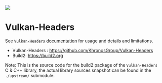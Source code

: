 <a href="https://cppget.org/?packages=vulkan">
    <img src="https://img.shields.io/website/https/cppget.org/stb.svg?down_message=online&down_color=blue&label=cppget.org&style=for-the-badge&up_color=blue&up_message=online">
</a>

# Vulkan-Headers

See [`Vulkan-Headers` documentation](https://github.com/KhronosGroup/Vulkan-Headers) for usage and details and
limitations.

 - Vulkan-Headers : https://github.com/KhronosGroup/Vulkan-Headers
 - Build2: https://build2.org

Note: This is the source code for the build2 package of the `Vulkan-Headers` C & C++ library,
the actual library sources snapshot can be found in the `./upstream/` submodule.

